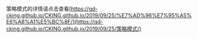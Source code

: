 策略模式的详情请点击查看[https://gd-cking.github.io/CKING.github.io/2019/09/25/%E7%AD%96%E7%95%A5%E6%A8%A1%E5%BC%8F/](https://gd-cking.github.io/CKING.github.io/2019/09/25/策略模式/)

